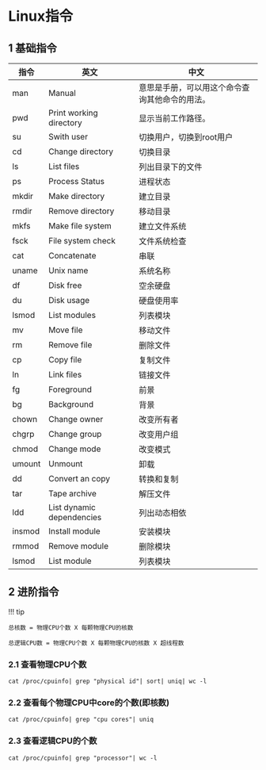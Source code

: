 # Linux指令

## 1 基础指令

| 指令 | 英文 | 中文 |
| -- | -- | -- |
| man | Manual | 意思是手册，可以用这个命令查询其他命令的用法。 |
| pwd | Print working directory | 显示当前工作路径。 |
| su | Swith user | 切换用户，切换到root用户 |
| cd | Change directory | 切换目录 |
| ls | List files | 列出目录下的文件 |
| ps | Process Status | 进程状态 |
| mkdir | Make directory | 建立目录 |
| rmdir | Remove directory | 移动目录 |
| mkfs | Make file system | 建立文件系统 |
| fsck | File system check | 文件系统检查 |
| cat | Concatenate | 串联 |
| uname | Unix name | 系统名称 |
| df | Disk free | 空余硬盘 |
| du | Disk usage | 硬盘使用率 |
| lsmod | List modules | 列表模块 |
| mv | Move file | 移动文件 |
| rm | Remove file | 删除文件 |
| cp | Copy file | 复制文件 |
| ln | Link files | 链接文件 |
| fg | Foreground | 前景 |
| bg | Background | 背景 |
| chown | Change owner | 改变所有者 |
| chgrp | Change group | 改变用户组 |
| chmod | Change mode | 改变模式 |
| umount | Unmount | 卸载 |
| dd | Convert an copy | 转换和复制 |
| tar | Tape archive | 解压文件 |
| ldd | List dynamic dependencies | 列出动态相依 |
| insmod | Install module | 安装模块 |
| rmmod | Remove module | 删除模块 |
| lsmod | List module | 列表模块 |

## 2 进阶指令

!!! tip

    总核数 = 物理CPU个数 X 每颗物理CPU的核数
    
    总逻辑CPU数 = 物理CPU个数 X 每颗物理CPU的核数 X 超线程数

### 2.1 查看物理CPU个数

```shell
cat /proc/cpuinfo| grep "physical id"| sort| uniq| wc -l
```

### 2.2 查看每个物理CPU中core的个数(即核数)

```shell
cat /proc/cpuinfo| grep "cpu cores"| uniq
```

### 2.3 查看逻辑CPU的个数

```shell
cat /proc/cpuinfo| grep "processor"| wc -l
```
